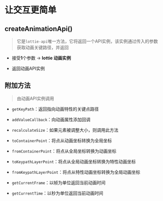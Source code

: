 # 让交互更简单

## createAnimationApi()

> 它是`lottie-api`唯一方法，它将返回一个API实例，该实例通过传入的参数获取动画关键路径，并返回

- 接受**1**个参数 -> **lottie 动画实例**

- 返回动画API实例

## 附加方法

> 由动画API实例调用

- `getKeyPath`：返回指向动画特性的关键点路径

- `addValueCallback`：向动画属性添加回调

- `recalculateSize`：如果元素被调整大小，则调用此方法

- `toContainerPoint`：将点从动画坐标转换为全局坐标

- `fromContainerPoint`：将点从全局坐标转换为动画坐标

- `toKeypathLayerPoint`：将点从全局动画坐标转换为特性动画坐标

- `fromKeypathLayerPoint`：将点从特性动画坐标转换为全局动画坐标

- `getCurrentFrame`：以帧为单位返回当前动画时间

- `getCurrentTime`：以秒为单位返回当前动画时间